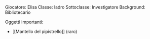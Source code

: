 Giocatore: Elisa
Classe: ladro
Sottoclasse: Investigatore
Background: Bibliotecario

Oggetti importanti:

- [[Mantello del pipistrello]] (raro)